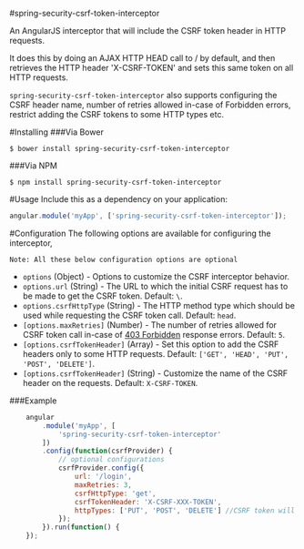 #spring-security-csrf-token-interceptor

An AngularJS interceptor that will include the CSRF token header in HTTP requests.

It does this by doing an AJAX HTTP HEAD call to / by default, and then retrieves the HTTP header 'X-CSRF-TOKEN' and sets this
same token on all HTTP requests.

`spring-security-csrf-token-interceptor` also supports configuring the CSRF header name, number of retries allowed in-case of Forbidden errors, restrict adding the CSRF tokens to some HTTP types etc.

#Installing
###Via Bower
````
$ bower install spring-security-csrf-token-interceptor
````
###Via NPM
````
$ npm install spring-security-csrf-token-interceptor
````

#Usage
Include this as a dependency on your application:

````javascript
angular.module('myApp', ['spring-security-csrf-token-interceptor']);
````

#Configuration
The following options are available for configuring the interceptor,

````
Note: All these below configuration options are optional

````

- `options` (Object) - Options to customize the CSRF interceptor behavior.
- `options.url` (String) - The URL to which the initial CSRF request has to be made to get the CSRF token. Default: `\`.
- `options.csrfHttpType` (String) - The HTTP method type which should be used while requesting the CSRF token call. Default: `head`.
- `[options.maxRetries]` (Number) - The number of retries allowed for CSRF token call in-case of [403 Forbidden](http://en.wikipedia.org/wiki/HTTP_403) response errors. Default: `5`.
- `[options.csrfTokenHeader]` (Array) - Set this option to add the CSRF headers only to some HTTP requests. Default: `['GET', 'HEAD', 'PUT', 'POST', 'DELETE']`.
- `[options.csrfTokenHeader]` (String) - Customize the name of the CSRF header on the requests. Default: `X-CSRF-TOKEN`.

###Example

```js
    angular
        .module('myApp', [
            'spring-security-csrf-token-interceptor'
        ])
        .config(function(csrfProvider) {
            // optional configurations
            csrfProvider.config({
                url: '/login',
                maxRetries: 3,
                csrfHttpType: 'get',
                csrfTokenHeader: 'X-CSRF-XXX-TOKEN',
                httpTypes: ['PUT', 'POST', 'DELETE'] //CSRF token will be added only to these method types 
            });
        }).run(function() {
    });
```